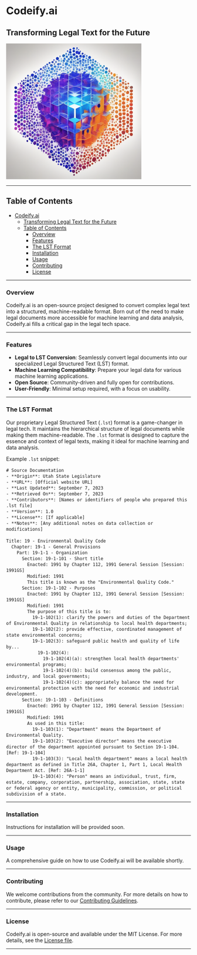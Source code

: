 # Codeify.ai

## Transforming Legal Text for the Future

![Codeify.ai Logo](./images/logo-v0.1-small.png)

---

## Table of Contents

- [Codeify.ai](#codeifyai)
  - [Transforming Legal Text for the Future](#transforming-legal-text-for-the-future)
  - [Table of Contents](#table-of-contents)
    - [Overview](#overview)
    - [Features](#features)
    - [The LST Format](#the-lst-format)
    - [Installation](#installation)
    - [Usage](#usage)
    - [Contributing](#contributing)
    - [License](#license)

---

### Overview

Codeify.ai is an open-source project designed to convert complex legal text into a structured, machine-readable format. Born out of the need to make legal documents more accessible for machine learning and data analysis, Codeify.ai fills a critical gap in the legal tech space.

---

### Features

- **Legal to LST Conversion**: Seamlessly convert legal documents into our specialized Legal Structured Text (LST) format.
- **Machine Learning Compatibility**: Prepare your legal data for various machine learning applications.
- **Open Source**: Community-driven and fully open for contributions.
- **User-Friendly**: Minimal setup required, with a focus on usability.

---

### The LST Format

Our proprietary Legal Structured Text (`.lst`) format is a game-changer in legal tech. It maintains the hierarchical structure of legal documents while making them machine-readable. The `.lst` format is designed to capture the essence and context of legal texts, making it ideal for machine learning and data analysis.

Example `.lst` snippet:
```lst
# Source Documentation
- **Origin**: Utah State Legislature
- **URL**: [Official website URL]
- **Last Updated**: September 7, 2023
- **Retrieved On**: September 7, 2023
- **Contributors**: [Names or identifiers of people who prepared this .lst file]
- **Version**: 1.0
- **License**: [If applicable]
- **Notes**: [Any additional notes on data collection or modifications]

Title: 19 - Environmental Quality Code
  Chapter: 19-1 - General Provisions
    Part: 19-1-1 - Organization
      Section: 19-1-101 - Short title
        Enacted: 1991 by Chapter 112, 1991 General Session [Session: 1991GS]
        Modified: 1991
        This title is known as the "Environmental Quality Code."
      Section: 19-1-102 - Purposes
        Enacted: 1991 by Chapter 112, 1991 General Session [Session: 1991GS]
        Modified: 1991
        The purpose of this title is to:
          19-1-102(1): clarify the powers and duties of the Department of Environmental Quality in relationship to local health departments;
          19-1-102(2): provide effective, coordinated management of state environmental concerns;
          19-1-102(3): safeguard public health and quality of life by...
            19-1-102(4):
              19-1-102(4)(a): strengthen local health departments' environmental programs;
              19-1-102(4)(b): build consensus among the public, industry, and local governments;
              19-1-102(4)(c): appropriately balance the need for environmental protection with the need for economic and industrial development.
      Section: 19-1-103 - Definitions
        Enacted: 1991 by Chapter 112, 1991 General Session [Session: 1991GS]
        Modified: 1991
        As used in this title:
          19-1-103(1): "Department" means the Department of Environmental Quality.
          19-1-103(2): "Executive director" means the executive director of the department appointed pursuant to Section 19-1-104. [Ref: 19-1-104]
          19-1-103(3): "Local health department" means a local health department as defined in Title 26A, Chapter 1, Part 1, Local Health Department Act. [Ref: 26A-1-1]
          19-1-103(4): "Person" means an individual, trust, firm, estate, company, corporation, partnership, association, state, state or federal agency or entity, municipality, commission, or political subdivision of a state.

```

---

### Installation

Instructions for installation will be provided soon.

---

### Usage

A comprehensive guide on how to use Codeify.ai will be available shortly.

---

### Contributing

We welcome contributions from the community. For more details on how to contribute, please refer to our [Contributing Guidelines](./CONTRIBUTING.md).

---

### License

Codeify.ai is open-source and available under the MIT License. For more details, see the [License file](./LICENSE.md).

---

